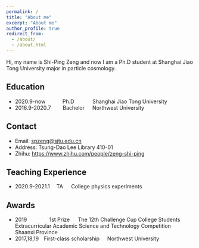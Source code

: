 ```yaml
---
permalink: /
title: "About me"
excerpt: "About me"
author_profile: true
redirect_from: 
  - /about/
  - /about.html
---
```


Hi, my name is Shi-Ping Zeng and now I am a Ph.D student at Shanghai Jiao Tong University major in particle cosmology.

## Education
- 2020.9-now &ensp;&ensp;&ensp;&ensp;&ensp;&ensp;Ph.D&ensp;&ensp;&ensp;&ensp;&ensp;&ensp;&ensp;Shanghai Jiao Tong University
- 2016.9-2020.7 &ensp;&ensp;&ensp;&ensp;Bachelor&ensp;&ensp;&ensp;Northwest University

## Contact
- Email: spzeng@sjtu.edu.cn
- Address: Tsung-Dao Lee Library 410-01
- Zhihu: https://www.zhihu.com/people/zeng-shi-ping

## Teaching Experience
- 2020.9-2021.1&ensp;&ensp; TA &ensp;&ensp; College physics experiments

## Awards
- 2019&ensp;&ensp;&ensp;&ensp;&ensp;&ensp;&ensp;&ensp; 1st Prize &ensp;&ensp; The 12th Challenge Cup College Students Extracurricular Academic Science and Technology Competition&ensp;&ensp;&ensp;Shaanxi Province
- 2017,18,19&ensp;&ensp;First-class scholarship&ensp;&ensp;&ensp;Northwest University

